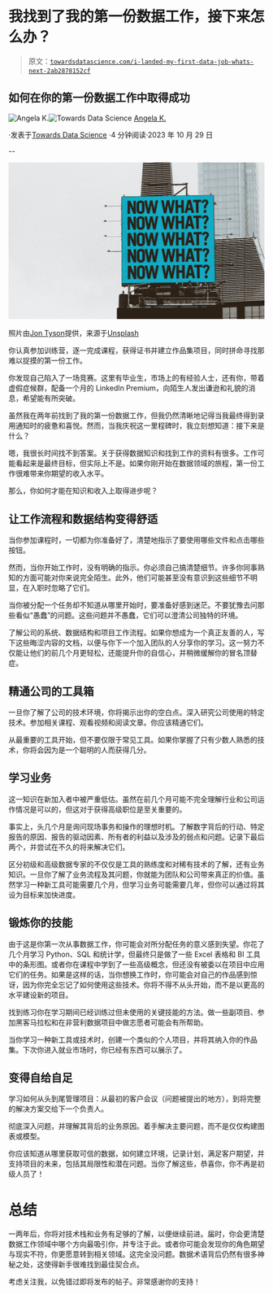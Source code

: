 # 我找到了我的第一份数据工作，接下来怎么办？

> 原文：[`towardsdatascience.com/i-landed-my-first-data-job-whats-next-2ab2878152cf`](https://towardsdatascience.com/i-landed-my-first-data-job-whats-next-2ab2878152cf)

## 如何在你的第一份数据工作中取得成功

[](https://medium.com/@angela_kokhtenko?source=post_page-----2ab2878152cf--------------------------------)![Angela K.](https://medium.com/@angela_kokhtenko?source=post_page-----2ab2878152cf--------------------------------)[](https://towardsdatascience.com/?source=post_page-----2ab2878152cf--------------------------------)![Towards Data Science](https://towardsdatascience.com/?source=post_page-----2ab2878152cf--------------------------------) [Angela K.](https://medium.com/@angela_kokhtenko?source=post_page-----2ab2878152cf--------------------------------)

·发表于[Towards Data Science](https://towardsdatascience.com/?source=post_page-----2ab2878152cf--------------------------------) ·4 分钟阅读·2023 年 10 月 29 日

--

![](img/6b0d401ca782f294f9a91401e3449364.png)

照片由[Jon Tyson](https://unsplash.com/@jontyson?utm_content=creditCopyText&utm_medium=referral&utm_source=unsplash)提供，来源于[Unsplash](https://unsplash.com/photos/a-large-blue-sign-on-top-of-a-tall-building-3I07zXmwouc?utm_content=creditCopyText&utm_medium=referral&utm_source=unsplash)

你认真参加训练营，逐一完成课程，获得证书并建立作品集项目，同时拼命寻找那难以捉摸的第一份工作。

你发现自己陷入了一场竞赛。这里有毕业生，市场上的有经验人士，还有你，带着虚假症候群，配备一个月的 LinkedIn Premium，向陌生人发出谦逊和礼貌的消息，希望能有所突破。

虽然我在两年前找到了我的第一份数据工作，但我仍然清晰地记得当我最终得到录用通知时的疲惫和喜悦。然而，当我庆祝这一里程碑时，我立刻想知道：接下来是什么？

嗯，我很长时间找不到答案。关于获得数据知识和找到工作的资料有很多。工作可能看起来是最终目标，但实际上不是。如果你刚开始在数据领域的旅程，第一份工作很难带来你期望的收入水平。

那么，你如何才能在知识和收入上取得进步呢？

## 让工作流程和数据结构变得舒适

当你参加课程时，一切都为你准备好了，清楚地指示了要使用哪些文件和点击哪些按钮。

然而，当你开始工作时，没有明确的指示。你必须自己搞清楚细节。许多你同事熟知的方面可能对你来说完全陌生。此外，他们可能甚至没有意识到这些细节不明显，在入职时忽略了它们。

当你被分配一个任务却不知道从哪里开始时，要准备好感到迷茫。不要犹豫去问那些看似“愚蠢”的问题。这些问题并不愚蠢，它们可以澄清公司独特的环境。

了解公司的系统、数据结构和项目工作流程。如果你想成为一个真正友善的人，写下这些晦涩内容的文档，以便与你下一个加入团队的人分享你的学习。这一努力不仅能让他们的前几个月更轻松，还能提升你的自信心，并稍微缓解你的冒名顶替症。

## 精通公司的工具箱

一旦你了解了公司的技术环境，你将揭示出你的空白点。深入研究公司使用的特定技术。参加相关课程、观看视频和阅读文章。你应该精通它们。

从最重要的工具开始，但不要仅限于常见工具。如果你掌握了只有少数人熟悉的技术，你将会因为是一个聪明的人而获得几分。

## 学习业务

这一知识在新加入者中被严重低估。虽然在前几个月可能不完全理解行业和公司运作情况是可以的，但这对于获得高级职位是至关重要的。

事实上，头几个月是询问现场事务和操作的理想时机。了解数字背后的行动、特定报告的原因、报告的驱动因素、所有者的利益以及涉及的弱点和问题。记录下最后两个，并尝试在不久的将来解决它们。

区分初级和高级数据专家的不仅仅是工具的熟练度和对稀有技术的了解，还有业务知识。一旦你了解了业务流程及其问题，你就能为团队和公司带来真正的价值。虽然学习一种新工具可能需要几个月，但学习业务可能需要几年，但你可以通过将其设为目标来加快进度。

## 锻炼你的技能

由于这是你第一次从事数据工作，你可能会对所分配任务的意义感到失望。你花了几个月学习 Python、SQL 和统计学，但最终只是做了一些 Excel 表格和 BI 工具中的条形图。或者你在课程中学到了一些高级概念，但还没有被委以在项目中应用它们的任务。如果是这样的话，当你想换工作时，你可能会对自己的作品感到惊讶，因为你完全忘记了如何使用这些技术。你将不得不从头开始，而不是以更高的水平建设新的项目。

找到练习你在学习期间已经训练过但未使用的关键技能的方法。做一些副项目、参加黑客马拉松和在非营利数据项目中做志愿者可能会有所帮助。

当你学习一种新工具或技术时，创建一个类似的个人项目，并将其纳入你的作品集。下次你进入就业市场时，你已经有东西可以展示了。

## 变得自给自足

学习如何从头到尾管理项目：从最初的客户会议（问题被提出的地方），到将完整的解决方案交给下一个负责人。

彻底深入问题，并理解其背后的业务原因。着手解决主要问题，而不是仅仅构建图表或模型。

你应该知道从哪里获取可信的数据，如何建立环境，记录计划，满足客户期望，并支持项目的未来，包括其局限性和潜在问题。当你了解这些，恭喜你，你不再是初级人员了！

# 总结

一两年后，你将对技术栈和业务有足够的了解，以便继续前进。届时，你会更清楚数据工作领域中哪个方向最吸引你，并专注于此。或者你可能会发现你的角色期望与现实不符，你更愿意转到相关领域。这完全没问题。数据术语背后仍然有很多神秘之处，这使得新手很难找到最佳契合点。

考虑关注我，以免错过即将发布的帖子。非常感谢你的支持！
